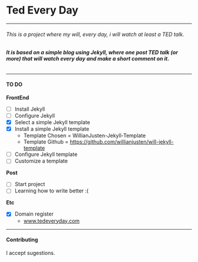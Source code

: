# Ted Every Day
---
###### This is a project where my will, every day, i will watch at least a TED talk.

###### **It is based on a simple blog using Jekyll, where one post TED talk (or more) that will watch every day and make a short comment on it.**

---
#### TO DO
**FrontEnd**

   - [ ] Install Jekyll  
   - [ ] Configure Jekyll
   - [x] Select a simple Jekyll template
   - [x] Install a simple Jekyll template
       - Template Chosen = WillianJusten-Jekyll-Template
       - Template Github = https://github.com/willianjusten/will-jekyll-template
   - [ ] Configure Jekyll template
   - [ ] Customize a template
  
**Post**

   - [ ] Start project
   - [ ] Learning how to write better :(
  
**Etc**

   - [x] Domain register
        - www.tedeveryday.com
  

---
#### Contributing
I accept sugestions.
